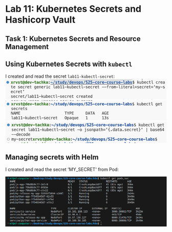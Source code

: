 # Lab 11: Kubernetes Secrets and Hashicorp Vault

## Task 1: Kubernetes Secrets and Resource Management

## Using Kubernetes Secrets with `kubectl`

I created and read the secret `lab11-kubectl-secret`:
![alt text](attachments/image-2.png)
![alt text](attachments/image-1.png)
![alt text](attachments/image.png)

## Managing secrets with Helm

I created and read the secret 'MY_SECRET' from Pod:

![alt text](image3.png)

